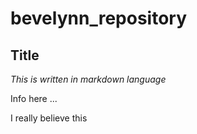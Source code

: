 # bevelynn_repository

## Title

*This is written in markdown language*

Info here ...

I really believe this
